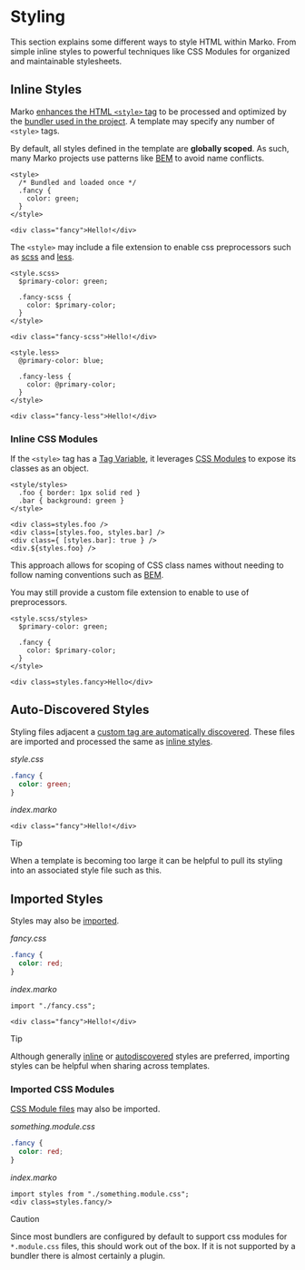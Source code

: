 # Styling

This section explains some different ways to style HTML within Marko. From simple inline styles to powerful techniques like CSS Modules for organized and maintainable stylesheets.

## Inline Styles

Marko [enhances the HTML `<style>` tag](./core-tag.md#style) to be processed and optimized by the [bundler used in the project](TODO). A template may specify any number of `<style>` tags.

By default, all styles defined in the template are **globally scoped**. As such, many Marko projects use patterns like [BEM](https://getbem.com/introduction/) to avoid name conflicts.

```marko
<style>
  /* Bundled and loaded once */
  .fancy {
    color: green;
  }
</style>

<div class="fancy">Hello!</div>
```

The `<style>` may include a file extension to enable css preprocessors such as [scss](https://sass-lang.com/documentation/syntax/#scss) and [less](https://lesscss.org/).

```marko
<style.scss>
  $primary-color: green;

  .fancy-scss {
    color: $primary-color;
  }
</style>

<div class="fancy-scss">Hello!</div>

<style.less>
  @primary-color: blue;

  .fancy-less {
    color: @primary-color;
  }
</style>

<div class="fancy-less">Hello!</div>
```

### Inline CSS Modules

If the `<style>` tag has a [Tag Variable](./language.md#tag-variables), it leverages [CSS Modules](https://github.com/css-modules/css-modules) to expose its classes as an object.

```marko
<style/styles>
  .foo { border: 1px solid red }
  .bar { background: green }
</style>

<div class=styles.foo />
<div class=[styles.foo, styles.bar] />
<div class={ [styles.bar]: true } />
<div.${styles.foo} />
```

This approach allows for scoping of CSS class names without needing to follow naming conventions such as [BEM](https://getbem.com/introduction/).

You may still provide a custom file extension to enable to use of preprocessors.

```marko
<style.scss/styles>
  $primary-color: green;

  .fancy {
    color: $primary-color;
  }
</style>

<div class=styles.fancy>Hello</div>
```

## Auto-Discovered Styles

Styling files adjacent a [custom tag are automatically discovered](./custom-tag.md#supporting-files). These files are imported and processed the same as [inline styles](#inline-styles).

_style.css_

```css
.fancy {
  color: green;
}
```

_index.marko_

```marko
<div class="fancy">Hello!</div>
```

> [!TIP]
> When a template is becoming too large it can be helpful to pull its styling into an associated style file such as this.

## Imported Styles

Styles may also be [imported](./language.md#import).

_fancy.css_

```css
.fancy {
  color: red;
}
```

_index.marko_

```marko
import "./fancy.css";

<div class="fancy">Hello!</div>
```

> [!TIP]
> Although generally [inline](#inline-styles) or [autodiscovered](#auto-discovered-styles) styles are preferred, importing styles can be helpful when sharing across templates.

### Imported CSS Modules

[CSS Module files](https://github.com/css-modules/css-modules) may also be imported.

_something.module.css_

```css
.fancy {
  color: red;
}
```

_index.marko_

```marko
import styles from "./something.module.css";
<div class=styles.fancy/>
```

> [!CAUTION]
> Since most bundlers are configured by default to support css modules for `*.module.css` files, this should work out of the box. If it is not supported by a bundler there is almost certainly a plugin.
